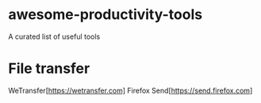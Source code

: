 # awesome-productivity-tools
A curated list of useful tools

# File transfer
WeTransfer[https://wetransfer.com]
Firefox Send[https://send.firefox.com]

